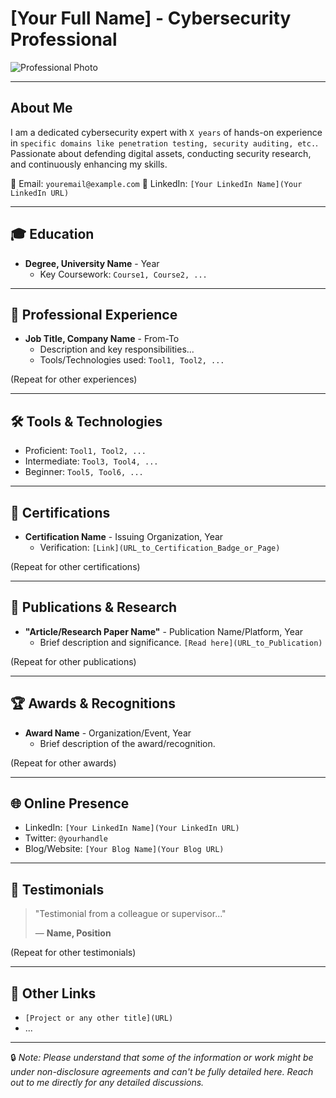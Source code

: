 # [Your Full Name] - Cybersecurity Professional

![Professional Photo](URL_TO_YOUR_PHOTO)

---

## About Me

I am a dedicated cybersecurity expert with `X years` of hands-on experience in `specific domains like penetration testing, security auditing, etc.`. Passionate about defending digital assets, conducting security research, and continuously enhancing my skills.

📧 Email: `youremail@example.com`
🔗 LinkedIn: `[Your LinkedIn Name](Your LinkedIn URL)`

---

## 🎓 Education

- **Degree, University Name** - Year
  - Key Coursework: `Course1, Course2, ...`

---

## 💼 Professional Experience

- **Job Title, Company Name** - From-To
  - Description and key responsibilities...
  - Tools/Technologies used: `Tool1, Tool2, ...`

(Repeat for other experiences)

---

## 🛠️ Tools & Technologies

- Proficient: `Tool1, Tool2, ...`
- Intermediate: `Tool3, Tool4, ...`
- Beginner: `Tool5, Tool6, ...`

---

## 📜 Certifications

- **Certification Name** - Issuing Organization, Year
  - Verification: `[Link](URL_to_Certification_Badge_or_Page)`

(Repeat for other certifications)

---

## 📖 Publications & Research

- **"Article/Research Paper Name"** - Publication Name/Platform, Year
  - Brief description and significance. `[Read here](URL_to_Publication)`

(Repeat for other publications)

---

## 🏆 Awards & Recognitions

- **Award Name** - Organization/Event, Year
  - Brief description of the award/recognition.

(Repeat for other awards)

---

## 🌐 Online Presence

- LinkedIn: `[Your LinkedIn Name](Your LinkedIn URL)`
- Twitter: `@yourhandle`
- Blog/Website: `[Your Blog Name](Your Blog URL)`

---

## 📢 Testimonials

> "Testimonial from a colleague or supervisor..."
>
> — **Name, Position**

(Repeat for other testimonials)

---

## 🔗 Other Links

- `[Project or any other title](URL)`
- ...

---

🔒 *Note: Please understand that some of the information or work might be under non-disclosure agreements and can't be fully detailed here. Reach out to me directly for any detailed discussions.*

